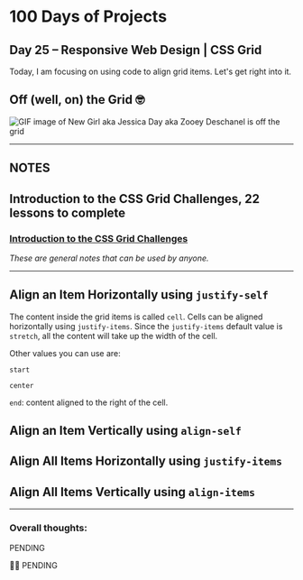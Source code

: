 # 100 Days of Projects

## Day 25 – Responsive Web Design | CSS Grid

Today, I am focusing on using code to align grid items. Let's get right into it.

## Off (well, on) the Grid   🤓

![GIF image of New Girl aka Jessica Day aka Zooey Deschanel is off the grid](https://media1.tenor.com/images/db1c7506bb38866578a3547a9751015a/tenor.gif?itemid=11385819)

---

## NOTES

## Introduction to the CSS Grid Challenges, 22 lessons to complete

### [Introduction to the CSS Grid Challenges](https://www.freecodecamp.org/learn/responsive-web-design/css-grid/)

*These are general notes that can be used by anyone.*

---

## Align an Item Horizontally using `justify-self`

The content inside the grid items is called `cell`. Cells can be aligned horizontally using `justify-items`. Since the `justify-items` default value is `stretch`, all the content will take up the width of the cell.

Other values you can use are:

`start`

`center`

`end`: content aligned to the right of the cell.

## Align an Item Vertically using `align-self`

## Align All Items Horizontally using `justify-items`

## Align All Items Vertically using `align-items`


---  

### Overall thoughts:

PENDING

👋🏾  PENDING
